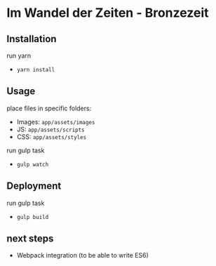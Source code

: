 # Im Wandel der Zeiten - Bronzezeit

## Installation
run yarn
- `yarn install`

  
## Usage
place files in specific folders:
- Images: `app/assets/images` 
- JS: `app/assets/scripts`
- CSS: `app/assets/styles`

run gulp task
- `gulp watch`
  
## Deployment
run gulp task
- `gulp build`

## next steps
- Webpack integration (to be able to write ES6)
